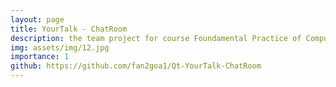 ```yaml
---
layout: page
title: YourTalk - ChatRoom
description: the team project for course Foundamental Practice of Computer Science
img: assets/img/12.jpg
importance: 1
github: https://github.com/fan2goa1/Qt-YourTalk-ChatRoom
---
```


